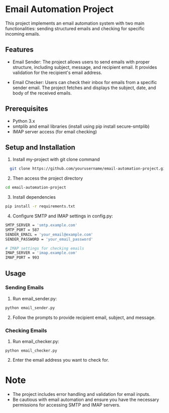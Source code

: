
# Email Automation Project

This project implements an email automation system with two main functionalities: sending structured emails and checking for specific incoming emails.


## Features

- Email Sender: The project allows users to send emails with proper structure, including subject, message, and recipient email. It provides validation for the recipient's email address.

- Email Checker: Users can check their inbox for emails from a specific sender email. The project fetches and displays the subject, date, and body of the received emails.

## Prerequisites
- Python 3.x
- smtplib and email libraries (install using pip install secure-smtplib)
- IMAP server access (for email checking)


## Setup and Installation

1) Install my-project with git clone command

```bash
  git clone https://github.com/yourusername/email-automation-project.git

```
2) Then access the project directory
``` bash 
cd email-automation-project
```
3) Install dependencies

```bash
pip install -r requirements.txt
```
4) Configure SMTP and IMAP settings in config.py:

```bash
SMTP_SERVER = 'smtp.example.com'
SMTP_PORT = 587
SENDER_EMAIL = 'your_email@example.com'
SENDER_PASSWORD = 'your_email_password'

# IMAP settings for checking emails
IMAP_SERVER = 'imap.example.com'
IMAP_PORT = 993
```

    
## Usage

### Sending Emails

1) Run email_sender.py:

```bash
python email_sender.py
```

2) Follow the prompts to provide recipient email, subject, and message.

### Checking Emails

1) Run email_checker.py:

```basg
python email_checker.py
```
2) Enter the email address you want to check for.


# Note

- The project includes error handling and validation for email inputs.
- Be cautious with email automation and ensure you have the necessary permissions for accessing SMTP and IMAP servers.
